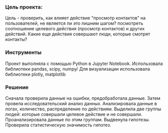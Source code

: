 
### Цель проекта:
Цель - проверить, как влияет действие "просмотр контактов" на пользователей, не является ли это лишним шагом? посмотреть соотношение целевого действия (просмотр контактов) и других действий. Какие еще действия совершают люди, которые смотрят контакты?  
### Инструменты
Проект выполняла с помощью Python в Jupyter Notebook. Использовала библиотеки pandas, scipy, numpy/ Для визуализации использовала библиотеки plotly, matplotlib
### Решение
Сначала проверила данные на ошибки, предобработала данные. Затем провела исследовательский анализ данных. Анализировала данные в логах, количество, распределение по действиям. Выделила две группы людей: которые совершали целевое действие и не совершали. Проанализировала данные по этим группам. Выдвенула гипотезы. Проверила статистическую значимость гипотез. 
